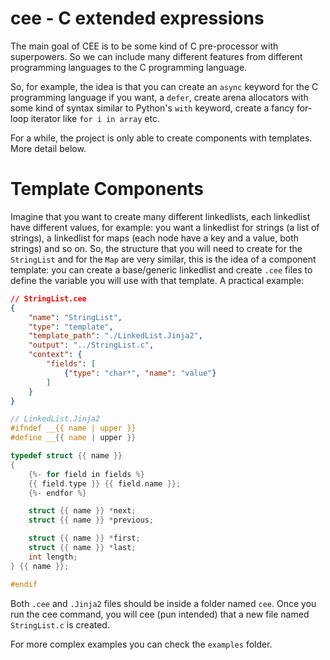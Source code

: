 # cee - C extended expressions
The main goal of CEE is to be some kind of C pre-processor with superpowers. So we can include many different features from different programming languages to the C programming language.

So, for example, the idea is that you can create an `async` keyword for the C programming language if you want, a `defer`, create arena allocators with some kind of syntax similar to Python's `with` keyword, create a fancy for-loop iterator like `for i in array` etc.

For a while, the project is only able to create components with templates. More detail below.

# Template Components
Imagine that you want to create many different linkedlists, each linkedlist have different values, for example: you want a linkedlist for strings (a list of strings), a linkedlist for maps (each node have a key and a value, both strings) and so on. So, the structure that you will need to create for the `StringList` and for the `Map` are very similar, this is the idea of a component template: you can create a base/generic linkedlist and create `.cee` files to define the variable you will use with that template. A practical example:

```json
// StringList.cee
{
    "name": "StringList",
    "type": "template",
    "template_path": "./LinkedList.Jinja2",
    "output": "../StringList.c",
    "context": {
        "fields": [
            {"type": "char*", "name": "value"}
        ]
    }
}

```

```c
// LinkedList.Jinja2
#ifndef __{{ name | upper }}
#define __{{ name | upper }}

typedef struct {{ name }}
{
    {%- for field in fields %}
    {{ field.type }} {{ field.name }};
    {%- endfor %}

    struct {{ name }} *next;
    struct {{ name }} *previous;

    struct {{ name }} *first;
    struct {{ name }} *last;
    int length;
} {{ name }};

#endif
```
Both `.cee` and `.Jinja2` files should be inside a folder named `cee`. Once you run the cee command, you will cee (pun intended) that a new file named `StringList.c` is created.

For more complex examples you can check the `examples` folder.
